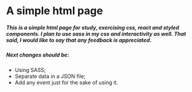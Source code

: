 # A simple html page


##### This is a simple html page for study, exercising css, react and styled components. I plan to use sass in my css and interactivity as well. That said, I would like to say that any feedback is appreciated.

##### Next changes should be:

 - Using SASS;
 - Separate data in a JSON file;
 - Add any event just for the sake of using it.
